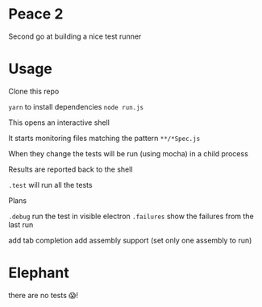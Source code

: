 # Peace 2
Second go at building a nice test runner

# Usage
Clone this repo

`yarn` to install dependencies
`node run.js`

This opens an interactive shell

It starts monitoring files matching the pattern `**/*Spec.js`

When they change the tests will be run (using mocha) in a child process

Results are reported back to the shell

`.test` will run all the tests

Plans

`.debug` run the test in visible electron
`.failures` show the failures from the last run

add tab completion
add assembly support (set only one assembly to run)

# Elephant

there are no tests :scream:!
